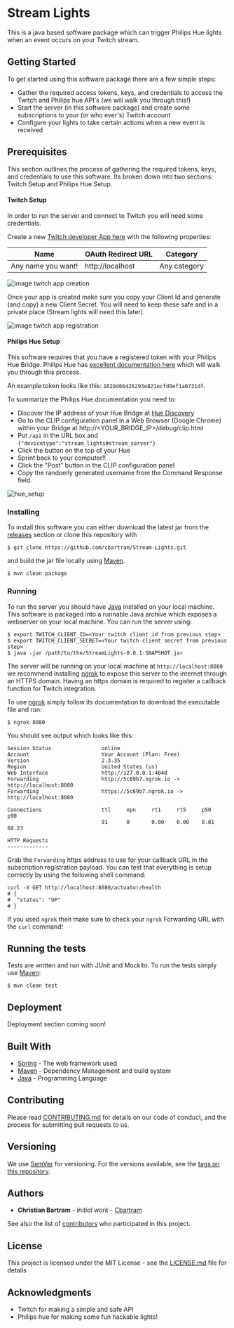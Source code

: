 # Stream Lights

This is a java based software package which can trigger Philips Hue lights when an event occurs on your Twitch stream.

## Getting Started

To get started using this software package there are a few simple steps:

- Gather the required access tokens, keys, and credentials to access the Twitch and Philips hue API's (we will walk you through this!)
- Start the server (in this software package) and create some subscriptions to your (or who ever's) Twitch account
- Configure your lights to take certain actions when a new event is received

## Prerequisites

This section outlines the process of gathering the required tokens, keys, and credentials to use this software. Its broken
down into two sections: Twitch Setup and Philips Hue Setup.

#### Twitch Setup 
In order to run the server and connect to Twitch you will need some credentials.

Create a new [Twitch developer App here](https://dev.twitch.tv/console/apps/create) with the following properties:

| Name               | OAuth Redirect URL | Category     |
|--------------------|--------------------|--------------|
| Any name you want! | http://localhost   | Any category |

![image twitch app creation](https://i.imgur.com/UvFMKLn.png)

Once your app is created make sure you copy your Client Id and generate (and copy) a new Client Secret. You will need
to keep these safe and in a private place (Stream lights will need this later).

![image twitch app registration](https://i.imgur.com/pL6PfSR.png)

#### Philips Hue Setup

This software requires that you have a registered token with your Philips Hue Bridge.
Philips Hue has [excellent documentation here](https://developers.meethue.com/develop/get-started-2/) which will walk you through this process.

An example token looks like this: `1028d66426293e821ecfd9ef1a0731df`.

To summarize the Philips Hue documentation you need to:

- Discover the IP address of your Hue Bridge at [Hue Discovery](https://discovery.meethue.com/)
- Go to the CLIP configuration panel in a Web Browser (Google Chrome) within your Bridge at http://<YOUR_BRIDGE_IP>/debug/clip.html
- Put `/api` in the URL box and `{"devicetype":"stream_lights#stream_server"}`
- Click the button on the top of your Hue
- Sprint back to your computer!!
- Click the "Post" button in the CLIP configuration panel
- Copy the randomly generated username from the Command Response field.

![hue_setup](https://i.imgur.com/2lo5MMQ.png)

### Installing

To install this software you can either download the latest jar from the [releases](https://github.com/cbartram/Stream-Lights/releases) section or clone this repository with

```shell
$ git clone https://github.com/cbartram/Stream-Lights.git
```

and build the jar file locally using [Maven](https://maven.apache.org).

```shell
$ mvn clean package
```

### Running

To run the server you should have [Java](https://www.java.com/en/download/) installed on your local machine. This software is packaged
into a runnable Java archive which exposes a webserver on your local machine. You can run the server using:

```shell
$ export TWITCH_CLIENT_ID=<Your twitch client id from previous step>
$ export TWITCH_CLIENT_SECRET=<Your twitch client secret from previous step>
$ java -jar /path/to/the/StreamLights-0.0.1-SNAPSHOT.jar
```

The server will be running on your local machine at `http://localhost:8080` we recommend installing [ngrok](https://ngrok.com/) to expose 
this server to the internet through an HTTPS domain. Having an https domain is required to register a callback function for Twitch integration. 

To use [ngrok](https://ngrok.com/) simply follow its documentation to download the executable file and run: 

```shell
$ ngrok 8080
```

You should see output which looks like this:

```shell
Session Status                online
Account                       Your Account (Plan: Free)
Version                       2.3.35
Region                        United States (us)
Web Interface                 http://127.0.0.1:4040
Forwarding                    http://5c69b7.ngrok.io -> http://localhost:8080
Forwarding                    https://5c69b7.ngrok.io -> http://localhost:8080

Connections                   ttl     opn     rt1     rt5     p50     p90
                              91      0       0.00    0.00    0.01    60.23

HTTP Requests
-------------
```

Grab the `Forwarding` https address to use for your callback URL in the subscription registration payload. You can test
that everything is setup correctly by using the following shell command:

```shell
curl -X GET http://localhost:8080/actuator/health 
# {
#  "status": "UP"
# }
```

If you used `ngrok` then make sure to check your `ngrok` Forwarding URL with the `curl` command!

## Running the tests

Tests are written and run with JUnit and Mockito. To run the tests simply use [Maven](https://maven.apache.org):

```shell
$ mvn clean test
```

## Deployment

Deployment section coming soon! 

## Built With

* [Spring](http://spring.io/) - The web framework used
* [Maven](https://maven.apache.org/) - Dependency Management and build system
* [Java](https://java.com) - Programming Language

## Contributing

Please read [CONTRIBUTING.md](https://gist.github.com/PurpleBooth/b24679402957c63ec426) for details on our code of conduct, and the process for submitting pull requests to us.

## Versioning

We use [SemVer](http://semver.org/) for versioning. For the versions available, see the [tags on this repository](https://github.com/cbartram/Stream-Lights/tags).

## Authors

* **Christian Bartram** - *Initial work* - [Cbartram](https://github.com/cbartram)

See also the list of [contributors](https://github.com/cbartram/Stream-Lights/contributors) who participated in this project.

## License

This project is licensed under the MIT License - see the [LICENSE.md](LICENSE.md) file for details

## Acknowledgments

* Twitch for making a simple and safe API
* Philips hue for making some fun hackable lights!


